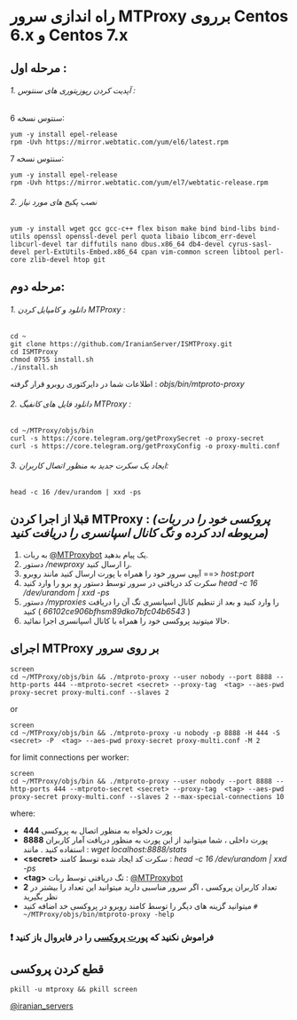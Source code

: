 # راه اندازی سرور MTProxy برروی Centos 6.x و Centos 7.x

## مرحله اول :

###### 1. آپدیت کردن رپوزیتوری های سنتوس :
سنتوس نسخه 6:
```
yum -y install epel-release
rpm -Uvh https://mirror.webtatic.com/yum/el6/latest.rpm
```

سنتوس نسخه 7:
```
yum -y install epel-release
rpm -Uvh https://mirror.webtatic.com/yum/el7/webtatic-release.rpm
```


###### 2. نصب پکیج های مورد نیاز
```
yum -y install wget gcc gcc-c++ flex bison make bind bind-libs bind-utils openssl openssl-devel perl quota libaio libcom_err-devel libcurl-devel tar diffutils nano dbus.x86_64 db4-devel cyrus-sasl-devel perl-ExtUtils-Embed.x86_64 cpan vim-common screen libtool perl-core zlib-devel htop git
```

## مرحله دوم:

###### 1. دانلود و کامپایل کردن MTProxy :
```
cd ~
git clone https://github.com/IranianServer/ISMTProxy.git
cd ISMTProxy
chmod 0755 install.sh
./install.sh
```

اطلاعات شما در دایرکتوری روبرو قرار گرفته :  *objs/bin/mtproto-proxy*

###### 2. دانلود فایل های کانفیگ MTProxy :
```
cd ~/MTProxy/objs/bin
curl -s https://core.telegram.org/getProxySecret -o proxy-secret
curl -s https://core.telegram.org/getProxyConfig -o proxy-multi.conf
```

###### 3. ایجاد یک سکرت جدید به منظور اتصال کاربران:
```
head -c 16 /dev/urandom | xxd -ps
```

## قبلا از اجرا کردن MTProxy :  *(پروکسی خود را در ربات مربوطه ادد کرده و تگ کانال اسپانسری را دریافت کنید)*

1. به ربات [@MTProxybot](https://t.me/MTProxybot) یک پیام بدهید.
2. دستور */newproxy* را ارسال کنید.
3. آیپی سرور خود را همراه با پورت ارسال کنید مانند روبرو ==> *host:port*
4. سکرت کد دریافتی در سرور توسط دستور رو برو را وارد کنید *head -c 16 /dev/urandom | xxd -ps*
5. دستور */myproxies* را وارد کنید و بعد از تنطیم کانال اسپانسری تگ آن را دریافت کنید  ( *66102ce906bfhsm89dko7bfc04b6543* )
6. حالا میتونید پروکسی خود را همراه با کانال اسپانسری اجرا نمائید.

## اجرای MTProxy بر روی سرور
```
screen
cd ~/MTProxy/objs/bin && ./mtproto-proxy --user nobody --port 8888 --http-ports 444 --mtproto-secret <secret> --proxy-tag  <tag> --aes-pwd proxy-secret proxy-multi.conf --slaves 2
```
or 
```
screen
cd ~/MTProxy/objs/bin && ./mtproto-proxy -u nobody -p 8888 -H 444 -S <secret> -P  <tag> --aes-pwd proxy-secret proxy-multi.conf -M 2
```

for limit connections per worker:
```
screen
cd ~/MTProxy/objs/bin && ./mtproto-proxy --user nobody --port 8888 --http-ports 444 --mtproto-secret <secret> --proxy-tag  <tag> --aes-pwd proxy-secret proxy-multi.conf --slaves 2 --max-special-connections 10
```

where:
- **444** پورت دلخواه به منظور اتصال به پروکسی
- **8888** پورت داخلی ، شما میتوانید از این پورت به منظور دریافت آمار کاربران استفاده کنید . مانند : *wget localhost:8888/stats*
- **\<secret\>** سکرت کد ایجاد شده توسط کامند : *head -c 16 /dev/urandom | xxd -ps*
- **\<tag\>** تگ دریافتی توسط ربات : [@MTProxybot](https://t.me/MTProxybot)
- **2** تعداد کاربران پروکسی ، اگر سرور مناسبی دارید میتوانید این تعداد را بیشتر در نظر بگیرید
- میتوانید گزینه های دیگر را توسط کامند روبرو در پروکسی خد اضافه کنید ```# ~/MTProxy/objs/bin/mtproto-proxy -help```

###  :exclamation: فراموش نکنید که  [پورت پروکسی](https://www.google.com/search?q=open+port+linux+firewall&ie=utf-8&oe=utf-8&client=firefox-b-ab) را در فایروال باز کنید

## قطع کردن پروکسی
```
pkill -u mtproxy && pkill screen
```


[@iranian_servers](https://t.me/iranian_servers)
